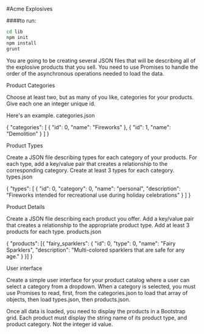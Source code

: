 #Acme Explosives

####to run: 

```bash
cd lib
npm init
npm install
grunt

```


You are going to be creating several JSON files that will be describing all of the explosive products that you sell. You need to use Promises to handle the order of the asynchronous operations needed to load the data.

Product Categories

Choose at least two, but as many of you like, categories for your products. Give each one an integer unique id.

Here's an example.
categories.json

{
    "categories": [
        {
            "id": 0,
            "name": "Fireworks"
        },
        {
            "id": 1,
            "name": "Demolition"
        }
    ]
}

Product Types

Create a JSON file describing types for each category of your products. For each type, add a key/value pair that creates a relationship to the corresponding category. Create at least 3 types for each category.
types.json

{
    "types": [
        {
            "id": 0,
            "category": 0,
            "name": "personal",
            "description": "Fireworks intended for recreational use during holiday celebrations"
        }
    ]
}

Product Details

Create a JSON file describing each product you offer. Add a key/value pair that creates a relationship to the appropriate product type. Add at least 3 products for each type.
products.json

{
    "products": [{
        "fairy_sparklers": {
            "id": 0,
            "type": 0,
            "name": "Fairy Sparklers",
            "description": "Multi-colored sparklers that are safe for any age."
        }
    }]
}

User interface

Create a simple user interface for your product catalog where a user can select a category from a dropdown. When a category is selected, you must use Promises to read, first, from the categories.json to load that array of objects, then load types.json, then products.json.

Once all data is loaded, you need to display the products in a Bootstrap grid. Each product must display the string name of its product type, and product category. Not the integer id value.